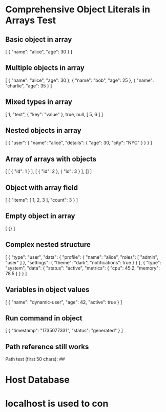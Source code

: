 # Comprehensive Object Literals in Arrays Test

## Basic object in array
[
  {
    "name": "alice",
    "age": 30
  }
]

## Multiple objects in array
[
  {
    "name": "alice",
    "age": 30
  },
  {
    "name": "bob",
    "age": 25
  },
  {
    "name": "charlie",
    "age": 35
  }
]

## Mixed types in array
[
  1,
  "text",
  {
    "key": "value"
  },
  true,
  null,
  [
    5,
    6
  ]
]

## Nested objects in array
[
  {
    "user": {
      "name": "alice",
      "details": {
        "age": 30,
        "city": "NYC"
      }
    }
  }
]

## Array of arrays with objects
[
  [
    {
      "id": 1
    }
  ],
  [
    {
      "id": 2
    },
    {
      "id": 3
    }
  ],
  []
]

## Object with array field
[
  {
    "items": [
      1,
      2,
      3
    ],
    "count": 3
  }
]

## Empty object in array
[
  {}
]

## Complex nested structure
[
  {
    "type": "user",
    "data": {
      "profile": {
        "name": "alice",
        "roles": [
          "admin",
          "user"
        ]
      },
      "settings": {
        "theme": "dark",
        "notifications": true
      }
    }
  },
  {
    "type": "system",
    "data": {
      "status": "active",
      "metrics": {
        "cpu": 45.2,
        "memory": 78.5
      }
    }
  }
]

## Variables in object values
[
  {
    "name": "dynamic-user",
    "age": 42,
    "active": true
  }
]

## Run command in object
[
  {
    "timestamp": "1735077331",
    "status": "generated"
  }
]

## Path reference still works
Path test (first 50 chars): ##
# Host Database
#
# localhost is used to con
